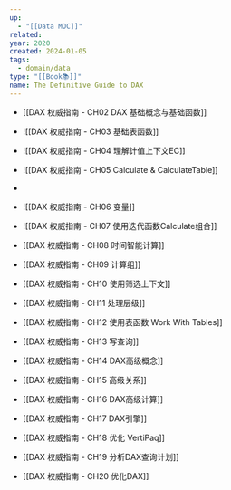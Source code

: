 ```yaml
---
up:
  - "[[Data MOC]]"
related: 
year: 2020
created: 2024-01-05
tags:
  - domain/data
type: "[[Book📚]]"
name: The Definitive Guide to DAX
---
```



- [[DAX 权威指南 - CH02 DAX 基础概念与基础函数]]
- ![[DAX 权威指南 - CH03 基础表函数]]
- ![[DAX 权威指南 - CH04 理解计值上下文EC]]
- ![[DAX 权威指南 - CH05 Calculate & CalculateTable]]
- 
- ![[DAX 权威指南 - CH06 变量]]

- ![[DAX 权威指南 - CH07 使用迭代函数Calculate组合]]
- [[DAX 权威指南 - CH08 时间智能计算]]
- [[DAX 权威指南 - CH09 计算组]]
- [[DAX 权威指南 - CH10 使用筛选上下文]]
- [[DAX 权威指南 - CH11 处理层级]]

- [[DAX 权威指南 - CH12 使用表函数 Work With Tables]]
- [[DAX 权威指南 - CH13 写查询]]
- [[DAX 权威指南 - CH14 DAX高级概念]]
-  [[DAX 权威指南 - CH15 高级关系]]
- [[DAX 权威指南 - CH16 DAX高级计算]]
- [[DAX 权威指南 - CH17 DAX引擎]]
- [[DAX 权威指南 - CH18 优化 VertiPaq]]
- [[DAX 权威指南 - CH19 分析DAX查询计划]]
- [[DAX 权威指南 - CH20 优化DAX]]
